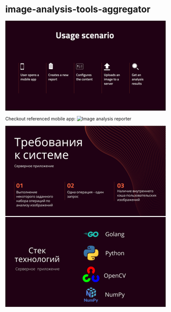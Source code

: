 # image-analysis-tools-aggregator

![Usage scenario](https://raw.githubusercontent.com/Kaizer22/image-analysis-tools-aggregator/master/presentation/5.png?raw=true)

Checkout referenced mobile app: ![Image analysis reporter](https://github.com/Kaizer22/ImageAnalysisReporter)

![Requirements](https://github.com/Kaizer22/image-analysis-tools-aggregator/blob/master/presentation/3.png?raw=true)
![Tools](https://github.com/Kaizer22/image-analysis-tools-aggregator/blob/master/presentation/6.png?raw=true)

